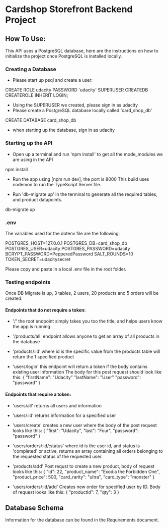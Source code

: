 # Cardshop Storefront Backend Project

## How To Use:
This API uses a PostgreSQL database, here are the instructions on how to initialize the project once PostgreSQL is installed locally.

### Creating a Database
- Please start up psql and create a user:

CREATE ROLE udacity PASSWORD 'udacity' SUPERUSER CREATEDB CREATEROLE INHERIT LOGIN;

- Using the SUPERUSER we created, please sign in as udacity
- Please create a PostgreSQL database locally called 'card_shop_db'

CREATE DATABASE card_shop_db

- when starting up the database, sign in as udacity

### Starting up the API
- Open up a terminal and run 'npm install' to get all the mode_modules we are using in the API

npm install

- Run the app using [npm run dev], the port is 8000
This build uses nodemon to run the TypeScript Server file.


- Run 'db-migrate up' in the terminal to generate all the required tables, and product datapoints.

db-migrate up


### .env
The variables used for the dotenv file are the following:

POSTGRES_HOST=127.0.0.1
POSTGRES_DB=card_shop_db
POSTGRES_USER=udacity
POSTGRES_PASSWORD=udacity
BCRYPT_PASSWORD=PepperedPassword
SALT_ROUNDS=10
TOKEN_SECRET=udacitysecret

Please copy and paste in a local .env file in the root folder.

### Testing endpoints
Once DB Migrate is up, 3 tables, 2 users, 20 products  and 5 orders will be created.

#### Endpoints that do not require a token:
- '/' the root endpoint simply takes you too the title, and helps users know the app is running

- '/products/all' endpoint allows anyone to get an array of all products in the database
- 'products/:id' where id is the specific value from the products table will return the 1 specified product
- 'users/login' this endpoint will return a token if the body contains existing user information
The body for this post request should look like this:
{
    "firstName": "Udacity"
    "lastName": "User"
    "password": "password"
}


#### Endpoints that require a token:
- 'users/all' returns all users and information
- 'users/:id' returns information for a specified user
- 'users/create' creates a new user where the body of the post request looks like this:
{
    "first": "Udacity",
    "last": "Four",
    "password": "password"
}
- 'users/orders/:id/:status' where id is the user id, and status is 'completed' or active, returns an array containing all orders belonging to the requested status of the requested user.

- 'products/add' Post requst to create a new product, body of request looks like this:
{
    "id": 22,
    "product_name": "Exodia the Forbidden One",
    "product_price": 500,
    "card_rarity": "ultra",
    "card_type": "monster"
}

- 'users/orders/:id/add' Creates new order for specified user by ID. Body of request looks like this:
{
    "productId": 7,
    "qty": 3
}

## Database Schema
Information for the database can be found in the Requirements document.
